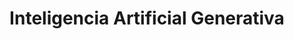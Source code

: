 ---
layout: main

title: Inteligencia Artificial Generativa
main_image: assets/img/course-header.png

register:
  title: Inscríbete
  url: https://www.upm.es/Estudiantes/Estudios_Titulaciones/EstudiosPosgrado/form_esp?id=1325&fmt=detail

features:
  - title: Duración
    value: 2 meses
    icon: fa-solid fa-hourglass
  - title: Matrícula
    value: 1800 €
    icon: fa-solid fa-euro-sign
  - title: Organización
    value: 7 Módulos
    icon: fa-solid fa-book-bookmark
  - title: Créditos
    value: 9 ECTS
    icon: fa-solid fa-graduation-cap

contact_info:
  - title: Dirección
    name: Edgar Talavera Muñoz
    email: e.talavera@upm.es
    phone: 910 673 592

  - title: Secretaría administrativa
    name: Alberto Díaz Álvarez
    email: alberto.diaz@upm.es
    phone: 910 673 504

academic_committee:
  - name: Edgar Talavera Muñoz
  - name: María Celia Fernández Aller
  - name: Guillermo Iglesias Hernández


course_modules:
  - title: >
      Módulo 1 - Fundamentos y principios básicos de la inteligencia
      artificial y de la GenAI
    description: >
      Aprenderemos sobre qué es la inteligencia artificial, cuáles son
      los conceptos clave del aprendizaje automático y los fundamentos
      esenciales de la inteligencia artificial generativa.
    ects: 1
  - title: >
      Módulo 2 - Herramientas esenciales en GenAI
    description: >
      Nos familiarizaremos con las herramientas fundamentales para la
      GenAI, como Python, Jupyter Notebook, TensorFlow, Keras, Pytorch, 
      GAN Lab y modelos en Hugging Face. Trabajaremos con estas
      herramientas para adquirir experiencia crucial en el desarrollo y
      aplicación de soluciones basadas en GenAI.
    ects: 1
  - title: >
      Módulo 3 - Arquitecturas basadas en redes neuronales
    description: >
      En este módulo exploraremos las diversas arquitecturas de redes
      neuronales utilizadas en la GenAI. Comenzaremos con una
      introducción y avanzaremos por redes neuronales convencionales,
      convolucionales y recurrentes. Además, aprenderemos conceptos
      sobre optimización y ajuste de modelos.
    ects: 2
  - title: >
      Módulo 4 - Arquitecturas avanzadas
    description: >
      Profundizaremos en arquitecturas más sofisticadas. Estudiaremos el
      modelado y análisis de datos en GenAI, los autoencoders y sus
      variantes, redes generativas adversarias y sus variantes,
      fundamentos de los modelos de lenguaje, arquitectura y
      funcionamiento de los Transformers, y modelos de difusión.
    ects: 2
  - title: >
      Módulo 5 - Aplicaciones prácticas de la GenAI
    description: >
      Aprenderemos a aplicar la GenAI en diseño gráfico y creación de
      contenido  digital, y a utilizar APIs para modelos de lenguaje.
    ects: 1
  - title: >
      Módulo 6 - Ética, responsabilidad y consideraciones legales
    description: >
      Daremos un recorrido por los principios éticos fundamentales
      de la inteligencia artificial, la ética en aplicaciones basadas en
      estas tecnológías, la responsabilidad ética y legal en su
      implementación y uso, y la legislación y normativas vigentes que
      la regulan.
    ects: 1
  - title: >
      Módulo 7 - Proyecto final y presentación
    description: >
      En este módulo final aplicaremos todos los conocimientos
      adquiridos a lo largo del curso en un proyecto práctico de GenAI.
      De esta manera, se demostrará la competencia adquirida en el
      manejo de todas las herramientas y en el dominio de las técnicas
      desarrolladas durante el curso.
    ects: 1

instructors:
  - name: Alberto Díaz Álvarez
    role: Prof. Contratado Doctor
    image: https://miriadax-wp-uploads-pro.s3.eu-west-1.amazonaws.com/wp-content/uploads/2023/02/23094059/alberto-diaz-alvarez-e1684831374306.jpg
  - name: Edgar Talavera Muñoz
    role: Prof. Contratado Doctor
    image: https://media.licdn.com/dms/image/C4D03AQEyKeRY7LWUkQ/profile-displayphoto-shrink_200_200/0/1559116129925?e=2147483647&v=beta&t=CX9iUiUK93-jIhAWfF4UKTkQBQsWSmgHp98AN2YfH40
  - name: Guillermo Iglesias Hernández
    role: Ayudante
    image: https://media.licdn.com/dms/image/D4E03AQFX1OCG6Hbi4A/profile-displayphoto-shrink_100_100/0/1716572637877?e=2147483647&v=beta&t=7arDjkDZxnHax3J9JxX8fz7VqXHhfIR7W86ImOfyFY0
  - name: María Celia Fernández Aller
    role: Prof. Contratado Doctor
    image: https://media.licdn.com/dms/image/C4D03AQFlw8HqJqPV2Q/profile-displayphoto-shrink_200_200/0/1639132459679?e=2147483647&v=beta&t=jwp6Nr-vPc6CB9JI7nfg9AMgO2ezgyq9TKAcrE3Qjxc

faq:
  - question: ¿Cuál es la duración del curso?
    answer: >
      La duración del curso es de 2 meses, con una carga lectiva de
      9 ECTS repartidos en 7 módulos.
  - question: ¿Cuál es el precio del curso?
    answer: >
      El precio del curso es de 1800 €, aunque existe la posibilidad de
      solicitar una beca si eres personal de la UPM.
  - question: ¿Cómo me matriculo y en qué fechas?
    answer: >
      El primer paso es inscribirte en el curso a través del enlace de
      inscripción que encontrarás en esta página. El **periodo de
      inscripción para el curso 2024-2025 es del 17 de mayo de 2024 al
      9 de noviembre de 2024**. Una vez inscrito, y validada tu
      inscripción, se te comunicará por correo electrónico la carta de
      pago para formalizar **la matrícula, que deberá hacerse del 20 de
      julio de 2024 al 25 de noviembre de 2024**.
  - question: >
      Fantástico, me he inscrito, ¿y ahora qué? ¿Cuándo empieza el
      curso?
    answer: >
      Del 8 de noviembre de 2024 al 21 de diciembre de 2024. Y estate
      preparado para disfrutarlo.
  - question: ¿Cuál es el horario del curso?
    answer: >
      Los **viernes de 16:00 a 20:00**. Dicho esto, hay que tener en
      cuenta que **el curso es online y parcialmente asíncrono**.
      Online, porque no es necesrio desplazarse al Campus Sur de la
      Politécnica para recibir la formación, y parcialmente síncrono
      porque además de la docencia síncrona, se proporcionarán recursos
      online para que el estudiante pueda estudiarlos a su propio ritmo
      y en el horario que mejor le convenga.

copyright_owner: KNODIS Group
copyright_owner_link: https://knodis-research-group.github.io/
institution: Escuela Técnica Superior de Ingeniería de Sistemas Informáticos
institution_link: https://www.etsisi.upm.es/

aside:
  title: Detalles del título

description:
  title: Descripción
  content: |
    Esta titulación está pensada para llevarte al corazón de la
    revolución en inteligencia artificial que está transformando la
    forma en la que creamos y consumimos contenido. Aquí te
    proporcionamos todo lo que necesitas saber para dominar el campo de
    la inteligencia artificial generativa (GenAI), una de las áreas más
    innovadoras de la IA en la actualidad.

    ### ¿Inteligencia Artificial Generativa?

    Se trata de una disciplina de la IA que se centra en la creación de
    contenido nuevo a partir de datos existentes. Esta tecnología está
    revolucionando industrias creativas como el diseño gráfico y la
    producción de medios, además de abrir nuevas fronteras en el
    análisis de datos y la automatización.

    ### ¿Qué aprenderás?

    En este curso, entenderás los conceptos clave del aprendizaje
    automático dentro de la GenAI y aprenderás a utilizar herramientas
    esenciales como Python, Jupyter Notebook, TensorFlow, Keras,
    Pytorch, GAN Lab y modelos en Hugging Face. Trabajarás con
    arquitecturas basadas en redes neuronales, incluyendo redes
    neuronales convencionales, convolucionales y recurrentes, y
    aprenderás a optimizar y ajustar modelos.

    También explorarás arquitecturas avanzadas como autoencoders, redes
    generativas adversariales (GAN), modelos de lenguaje y Transformers,
    y modelos de difusión. Te familiarizarás con aplicaciones prácticas
    de la GenAI en diseño gráfico y creación de contenido digital, y
    aprenderás a utilizar APIs para el uso de modelos de lenguaje.
    También abordarás la ética, responsabilidad y consideraciones
    legales en el desarrollo y uso de la IA, incluyendo la legislación
    y normativas vigentes.

    ### ¿Y por qué elegirnos?

    Nos gusta mucho lo que hacemos, creemos que lo hacemos bien, y
    queremos que a ti te pase lo mismo. Además tenemos la experiencia
    para enseñarlo, cosa bastante útil para dar clase de ello. Estás a
    un paso de convertirte en un profesional esencial en el mundo que
    vivimos.

    No te lo pienses más, y ¡da el siguiente paso hacia tu futuro con
    nosotros!

syllabus:
  title: Plan de estudios
  content: |
    El programa está compuesto por **7 módulos obligatorios**, los 6
    primeros tratando un desarrollo teórico y práctico sobre los
    diferentes aspectos que existen dentro del área de la GenAI y uno
    último para la aplicación de las destrezas adquiridas durante el
    resto del curso. A continuación se detallan los módulos, su
    contenido y su carga en ECTS.

team:
  title: Equipo docente
  content: >
    Nuestro equipo docente está formado por docentes con experiencia en
    tanto académica como profesional en diferentes áreas dentro de la
    GenAI. A continuación se presentan las profesoras y profesores que
    forman parte del equipo:

more_info:
  title: Más información
  content: |
    Si tienes alguna pregunta o necesitas más información sobre el
    curso, no dudes en ponerte en contacto con nosotros. Estaremos
    encantados de ayudarte.

    Por si acaso, aquí tienes algunas preguntas frecuentes que quizás
    te ayuden a resolver tus dudas:

---